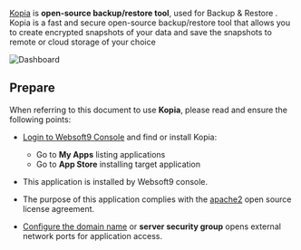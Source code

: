 [Kopia](https://github.com/kopia/kopia) is **open-source backup/restore tool**, used for Backup & Restore . Kopia is a fast and secure open-source backup/restore tool that allows you to create encrypted snapshots of your data and save the snapshots to remote or cloud storage of your choice


![Dashboard](https://libs.websoft9.com/Websoft9/DocsPicture/zh/kopia/kopia-gui-websoft9.png)


## Prepare

When referring to this document to use **Kopia**, please read and ensure the following points:

- [Login to Websoft9 Console](./login-console) and find or install Kopia:
  - Go to **My Apps** listing applications 
  - Go to **App Store** installing target application

- This application is installed by Websoft9 console.


- The purpose of this application complies with the [apache2](https://opensource.org/licenses/Apache-2.0) open source license agreement.


- [Configure the domain name](./domain-set) or **server security group** opens external network ports for application access.